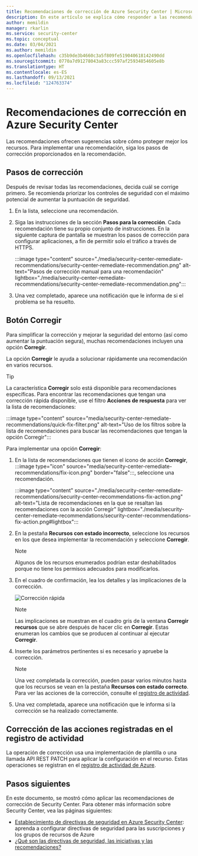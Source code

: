 ```yaml
---
title: Recomendaciones de corrección de Azure Security Center | Microsoft Docs
description: En este artículo se explica cómo responder a las recomendaciones de Azure Security Center para proteger los recursos y cumplir con las directivas de seguridad.
author: memildin
manager: rkarlin
ms.service: security-center
ms.topic: conceptual
ms.date: 03/04/2021
ms.author: memildin
ms.openlocfilehash: c35b9de3b4660c3a5f809fe519040618142490dd
ms.sourcegitcommit: 0770a7d91278043a83ccc597af25934854605e8b
ms.translationtype: HT
ms.contentlocale: es-ES
ms.lasthandoff: 09/13/2021
ms.locfileid: "124763374"
---
```

# <a name="remediate-recommendations-in-azure-security-center"></a>Recomendaciones de corrección en Azure Security Center

Las recomendaciones ofrecen sugerencias sobre cómo proteger mejor los recursos. Para implementar una recomendación, siga los pasos de corrección proporcionados en la recomendación.

## <a name="remediation-steps"></a>Pasos de corrección <a name="remediation-steps"></a>

Después de revisar todas las recomendaciones, decida cuál se corrige primero. Se recomienda priorizar los controles de seguridad con el máximo potencial de aumentar la puntuación de seguridad.

1. En la lista, seleccione una recomendación.

1. Siga las instrucciones de la sección **Pasos para la corrección**. Cada recomendación tiene su propio conjunto de instrucciones. En la siguiente captura de pantalla se muestran los pasos de corrección para configurar aplicaciones, a fin de permitir solo el tráfico a través de HTTPS.

    :::image type="content" source="./media/security-center-remediate-recommendations/security-center-remediate-recommendation.png" alt-text="Pasos de corrección manual para una recomendación" lightbox="./media/security-center-remediate-recommendations/security-center-remediate-recommendation.png":::

1. Una vez completado, aparece una notificación que le informa de si el problema se ha resuelto.

## <a name="fix-button"></a>Botón Corregir

Para simplificar la corrección y mejorar la seguridad del entorno (así como aumentar la puntuación segura), muchas recomendaciones incluyen una opción **Corregir**.

La opción **Corregir** le ayuda a solucionar rápidamente una recomendación en varios recursos.

> [!TIP]
> La característica **Corregir** solo está disponible para recomendaciones específicas. Para encontrar las recomendaciones que tengan una corrección rápida disponible, use el filtro **Acciones de respuesta** para ver la lista de recomendaciones:
> 
> :::image type="content" source="media/security-center-remediate-recommendations/quick-fix-filter.png" alt-text="Uso de los filtros sobre la lista de recomendaciones para buscar las recomendaciones que tengan la opción Corregir":::

Para implementar una opción **Corregir**:

1. En la lista de recomendaciones que tienen el icono de acción **Corregir**, :::image type="icon" source="media/security-center-remediate-recommendations/fix-icon.png" border="false":::, seleccione una recomendación.

    :::image type="content" source="./media/security-center-remediate-recommendations/security-center-recommendations-fix-action.png" alt-text="Lista de recomendaciones en la que se resaltan las recomendaciones con la acción Corregir" lightbox="./media/security-center-remediate-recommendations/security-center-recommendations-fix-action.png#lightbox":::

1. En la pestaña **Recursos con estado incorrecto**, seleccione los recursos en los que desea implementar la recomendación y seleccione **Corregir**.

    > [!NOTE]
    > Algunos de los recursos enumerados podrían estar deshabilitados porque no tiene los permisos adecuados para modificarlos.

1. En el cuadro de confirmación, lea los detalles y las implicaciones de la corrección.

    ![Corrección rápida](./media/security-center-remediate-recommendations/security-center-quick-fix-view.png)

    > [!NOTE]
    > Las implicaciones se muestran en el cuadro gris de la ventana **Corregir recursos** que se abre después de hacer clic en **Corregir**. Estas enumeran los cambios que se producen al continuar al ejecutar **Corregir**.

1. Inserte los parámetros pertinentes si es necesario y apruebe la corrección.

    > [!NOTE]
    > Una vez completada la corrección, pueden pasar varios minutos hasta que los recursos se vean en la pestaña **Recursos con estado correcto**. Para ver las acciones de la corrección, consulte el [registro de actividad](#activity-log).

1. Una vez completada, aparece una notificación que le informa si la corrección se ha realizado correctamente.

## <a name="fix-actions-logged-to-the-activity-log"></a>Corrección de las acciones registradas en el registro de actividad <a name="activity-log"></a>

La operación de corrección usa una implementación de plantilla o una llamada API REST PATCH para aplicar la configuración en el recurso. Estas operaciones se registran en el [registro de actividad de Azure](../azure-monitor/essentials/activity-log.md).


## <a name="next-steps"></a>Pasos siguientes

En este documento, se mostró cómo aplicar las recomendaciones de corrección de Security Center. Para obtener más información sobre Security Center, vea las páginas siguientes:

* [Establecimiento de directivas de seguridad en Azure Security Center](tutorial-security-policy.md): aprenda a configurar directivas de seguridad para las suscripciones y los grupos de recursos de Azure
* [¿Qué son las directivas de seguridad, las iniciativas y las recomendaciones?](security-policy-concept.md)